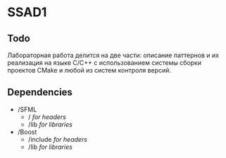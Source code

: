 # SSAD1

## Todo
Лабораторная работа делится на две части: описание паттернов и их реализация на языке C/C++ с использованием системы сборки проектов CMake и любой из систем контроля версий.

## Dependencies
* /SFML
	* / *for headers*
	* /lib *for libraries*
* /Boost
	* /include *for headers*
	* /lib *for libraries*
